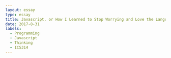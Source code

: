 ```yaml
---
layout: essay
type: essay
title: Javascript, or How I Learned to Stop Worrying and Love the Language
date: 2017-8-31
labels:
  - Programming
  - Javascript
  - Thinking
  - ICS314
---
```


